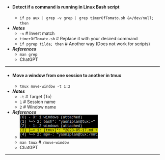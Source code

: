 - #### Detect if a command is running in Linux Bash script
    - `if ps aux | grep -v grep | grep timerOfTomato.sh &>/dev/null; then`
- ***Notes***
    - `-v` # Invert match
    - `timerOfTomato.sh` # Replace it with your desired command
    - `if pgrep tilda; then` # Another way (Does not work for scripts)
- ***References***
    - `man grep`
    - ChatGPT
- ---
- #### Move a window from one session to another in tmux
    - `tmux move-window -t 1:2`
- ***Notes***
    - `-t` # Target (To)
    - `1` # Session name
    - `2` # Window name
- ***References***
    - ![2023-05-17_21-43.png](../assets/2023-05-17_21-43.png)
    - `man tmux` # `/move-window`
    - ChatGPT
- ---

